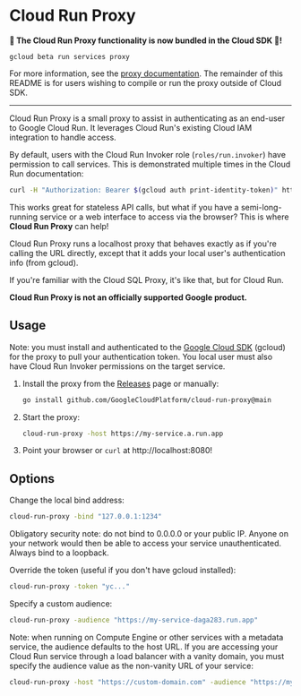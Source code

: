 # Cloud Run Proxy

**📣 The Cloud Run Proxy functionality is now bundled in the Cloud SDK 🎉!**

```shell
gcloud beta run services proxy
```

For more information, see the [proxy documentation][gcloud-docs]. The remainder
of this README is for users wishing to compile or run the proxy outside of Cloud
SDK.

---

Cloud Run Proxy is a small proxy to assist in authenticating as an end-user to
Google Cloud Run. It leverages Cloud Run's existing Cloud IAM integration to
handle access.

By default, users with the Cloud Run Invoker role (`roles/run.invoker`) have
permission to call services. This is demonstrated multiple times in the Cloud
Run documentation:

```sh
curl -H "Authorization: Bearer $(gcloud auth print-identity-token)" https://my-service.a.run.app/
```

This works great for stateless API calls, but what if you have a
semi-long-running service or a web interface to access via the browser? This is
where **Cloud Run Proxy** can help!

Cloud Run Proxy runs a localhost proxy that behaves exactly as if you're calling
the URL directly, except that it adds your local user's authentication info
(from gcloud).

If you're familiar with the Cloud SQL Proxy, it's like that, but for Cloud Run.

**Cloud Run Proxy is not an officially supported Google product.**

## Usage

Note: you must install and authenticated to the [Google Cloud
SDK](https://cloud.google.com/sdk) (gcloud) for the proxy to pull your
authentication token. You local user must also have Cloud Run Invoker
permissions on the target service.

1.  Install the proxy from the [Releases](https://github.com/GoogleCloudPlatform/cloud-run-proxy/releases) page or manually:

    ```sh
    go install github.com/GoogleCloudPlatform/cloud-run-proxy@main
    ```

1.  Start the proxy:

    ```sh
    cloud-run-proxy -host https://my-service.a.run.app
    ```

1.  Point your browser or `curl` at http://localhost:8080!


## Options

Change the local bind address:

```sh
cloud-run-proxy -bind "127.0.0.1:1234"
```

Obligatory security note: do not bind to 0.0.0.0 or your public IP. Anyone on
your network would then be able to access your service unauthenticated. Always
bind to a loopback.

Override the token (useful if you don't have gcloud installed):

```sh
cloud-run-proxy -token "yc..."
```

Specify a custom audience:

```sh
cloud-run-proxy -audience "https://my-service-daga283.run.app"
```

Note: when running on Compute Engine or other services with a metadata service, the audience defaults to the host URL. If you are accessing your Cloud Run service through a load balancer with a vanity domain, you must specify the audience value as the non-vanity URL of your service:

```sh
cloud-run-proxy -host "https://custom-domain.com" -audience "https://my-service-daga283.run.app"
```

[gcloud-docs]: https://cloud.google.com/sdk/gcloud/reference/beta/run/services/proxy
